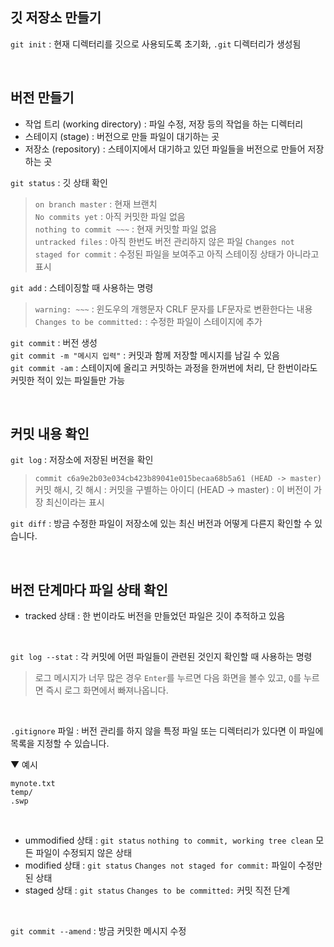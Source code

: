 ## 깃 저장소 만들기
`git init` : 현재 디렉터리를 깃으로 사용되도록 초기화, `.git` 디렉터리가 생성됨

<br>

## 버전 만들기
- 작업 트리 (working directory) : 파일 수정, 저장 등의 작업을 하는 디렉터리
- 스테이지 (stage) : 버전으로 만들 파일이 대기하는 곳
- 저장소 (repository) : 스테이지에서 대기하고 있던 파일들을 버전으로 만들어 저장하는 곳

`git status` : 깃 상태 확인
> `on branch master` : 현재 브랜치<br>
> `No commits yet` : 아직 커밋한 파일 없음<br>
> `nothing to commit ~~~` : 현재 커밋할 파일 없음<br>
> `untracked files` : 아직 한번도 버전 관리하지 않은 파일
> `Changes not staged for commit` : 수정된 파일을 보여주고 아직 스테이징 상태가 아니라고 표시

`git add` : 스테이징할 때 사용하는 명령
> `warning: ~~~` : 윈도우의 개행문자 CRLF 문자를 LF문자로 변환한다는 내용<br>
> `Changes to be committed:` : 수정한 파일이 스테이지에 추가

`git commit` : 버전 생성<br>
`git commit -m "메시지 입력"` : 커밋과 함께 저장할 메시지를 남길 수 있음<br>
`git commit -am` : 스테이지에 올리고 커밋하는 과정을 한꺼번에 처리, 단 한번이라도 커밋한 적이 있는 파일들만 가능<br>

<br>

## 커밋 내용 확인
`git log` : 저장소에 저장된 버전을 확인<br>
> `commit c6a9e2b03e034cb423b89041e015becaa68b5a61 (HEAD -> master)`<br>
> 커밋 해시, 깃 해시 : 커밋을 구별하는 아이디
> (HEAD -> master) : 이 버전이 가장 최신이라는 표시

`git diff` : 방금 수정한 파일이 저장소에 있는 최신 버전과 어떻게 다른지 확인할 수 있습니다.

<br>

## 버전 단계마다 파일 상태 확인
- tracked 상태 : 한 번이라도 버전을 만들었던 파일은 깃이 추적하고 있음
<br>

`git log --stat` : 각 커밋에 어떤 파일들이 관련된 것인지 확인할 때 사용하는 명령<br>
> 로그 메시지가 너무 많은 경우 `Enter`를 누르면 다음 화면을 볼수 있고, `Q`를 누르면 즉시 로그 화면에서 빠져나옵니다.

<br>

`.gitignore` 파일 : 버전 관리를 하지 않을 특정 파일 또는 디렉터리가 있다면 이 파일에 목록을 지정할 수 있습니다.

▼ 예시
```
mynote.txt
temp/
.swp
```

<br>

- ummodified 상태 : `git status` `nothing to commit, working tree clean` 모든 파일이 수정되지 않은 상태
- modified 상태 : `git status` `Changes not staged for commit:` 파일이 수정만 된 상태
- staged 상태 : `git status` `Changes to be committed:` 커밋 직전 단계

<br>

`git commit --amend` : 방금 커밋한 메시지 수정
